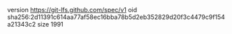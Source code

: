 version https://git-lfs.github.com/spec/v1
oid sha256:2d11391c614aa77af58ec16bba78b5d2eb352829d20f3c4479c9f154a21343c2
size 1991
